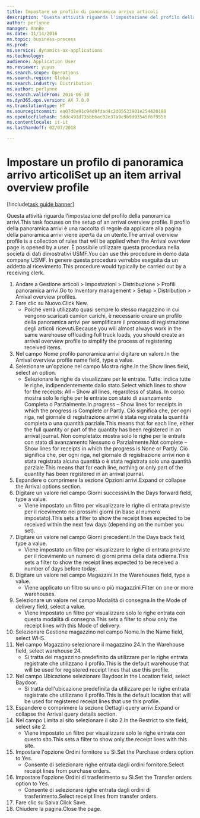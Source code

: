 ```yaml
---
title: Impostare un profilo di panoramica arrivo articoli
description: "Questa attività riguarda l'impostazione del profilo della panoramica arrivi."
author: perlynne
manager: AnnBe
ms.date: 11/14/2016
ms.topic: business-process
ms.prod: 
ms.service: dynamics-ax-applications
ms.technology: 
audience: Application User
ms.reviewer: yuyus
ms.search.scope: Operations
ms.search.region: Global
ms.search.industry: Distribution
ms.author: perlynne
ms.search.validFrom: 2016-06-30
ms.dyn365.ops.version: AX 7.0.0
ms.translationtype: HT
ms.sourcegitcommit: ea07d8e91c94d9fdad4c2d05533981e254420188
ms.openlocfilehash: 5ddc491d73bbb6ac02e37a9c9b9d93545f6f9556
ms.contentlocale: it-it
ms.lasthandoff: 02/07/2018

---
```

# <a name="set-up-an-item-arrival-overview-profile"></a><span data-ttu-id="55236-103">Impostare un profilo di panoramica arrivo articoli</span><span class="sxs-lookup"><span data-stu-id="55236-103">Set up an item arrival overview profile</span></span>

[!include[task guide banner](../../includes/task-guide-banner.md)]

<span data-ttu-id="55236-104">Questa attività riguarda l'impostazione del profilo della panoramica arrivi.</span><span class="sxs-lookup"><span data-stu-id="55236-104">This task focuses on the setup of an arrival overview profile.</span></span> <span data-ttu-id="55236-105">Il profilo della panoramica arrivi è una raccolta di regole da applicare alla pagina della panoramica arrivi viene aperta da un utente.</span><span class="sxs-lookup"><span data-stu-id="55236-105">The arrival overview profile is a collection of rules that will be applied when the Arrival overview page is opened by a user.</span></span> <span data-ttu-id="55236-106">È possibile utilizzare questa procedura nella società di dati dimostrativi USMF.</span><span class="sxs-lookup"><span data-stu-id="55236-106">You can use this procedure in demo data company USMF.</span></span> <span data-ttu-id="55236-107">In genere questa procedura verrebbe eseguita da un addetto al ricevimento.</span><span class="sxs-lookup"><span data-stu-id="55236-107">This procedure would typically be carried out by a receiving clerk.</span></span>





1. <span data-ttu-id="55236-108">Andare a Gestione articoli > Impostazioni > Distribuzione > Profili panoramica arrivi.</span><span class="sxs-lookup"><span data-stu-id="55236-108">Go to Inventory management > Setup > Distribution > Arrival overview profiles.</span></span>
2. <span data-ttu-id="55236-109">Fare clic su Nuovo.</span><span class="sxs-lookup"><span data-stu-id="55236-109">Click New.</span></span>
    * <span data-ttu-id="55236-110">Poiché verrà utilizzato quasi sempre lo stesso magazzino in cui vengono scaricati camion carichi, è necessario creare un profilo della panoramica arrivi per semplificare il processo di registrazione degli articoli ricevuti.</span><span class="sxs-lookup"><span data-stu-id="55236-110">Because you will almost always work in the same warehouse offloading full truck loads, you should create an arrival overview profile to simplify the process of registering received items.</span></span>  
3. <span data-ttu-id="55236-111">Nel campo Nome profilo panoramica arrivi digitare un valore.</span><span class="sxs-lookup"><span data-stu-id="55236-111">In the Arrival overview profile name field, type a value.</span></span>
4. <span data-ttu-id="55236-112">Selezionare un'opzione nel campo Mostra righe.</span><span class="sxs-lookup"><span data-stu-id="55236-112">In the Show lines field, select an option.</span></span>
    * <span data-ttu-id="55236-113">Selezionare le righe da visualizzare per le entrate. Tutte: indica tutte le righe, indipendentemente dallo stato.</span><span class="sxs-lookup"><span data-stu-id="55236-113">Select which lines to show for the receipts:   All – Show all lines, regardless of status.</span></span>   <span data-ttu-id="55236-114">In corso: mostra solo le righe per le entrate con stato di avanzamento Completa o Parzialmente.</span><span class="sxs-lookup"><span data-stu-id="55236-114">In progress – Show lines for receipts in which the progress is Complete or Partly.</span></span> <span data-ttu-id="55236-115">Ciò significa che, per ogni riga, nel giornale di registrazione arrivi è stata registrata la quantità completa o una quantità parziale.</span><span class="sxs-lookup"><span data-stu-id="55236-115">This means that for each line, either the full quantity or part of the quantity has been registered in an arrival journal.</span></span>   <span data-ttu-id="55236-116">Non completato: mostra solo le righe per le entrate con stato di avanzamento Nessuno o Parzialmente.</span><span class="sxs-lookup"><span data-stu-id="55236-116">Not complete – Show lines for receipts in which the progress is None or Partly.</span></span> <span data-ttu-id="55236-117">Ciò significa che, per ogni riga, nel giornale di registrazione arrivi non è stata registrata alcuna quantità o è stata registrata solo una quantità parziale.</span><span class="sxs-lookup"><span data-stu-id="55236-117">This means that for each line, nothing or only part of the quantity has been registered in an arrival journal.</span></span>  
5. <span data-ttu-id="55236-118">Espandere o comprimere la sezione Opzioni arrivi.</span><span class="sxs-lookup"><span data-stu-id="55236-118">Expand or collapse the Arrival options section.</span></span>
6. <span data-ttu-id="55236-119">Digitare un valore nel campo Giorni successivi.</span><span class="sxs-lookup"><span data-stu-id="55236-119">In the Days forward field, type a value.</span></span>
    * <span data-ttu-id="55236-120">Viene impostato un filtro per visualizzare le righe di entrata previste per il ricevimento nei prossimi giorni (in base al numero impostato).</span><span class="sxs-lookup"><span data-stu-id="55236-120">This sets a filter to show the receipt lines expected to be received within the next few days (depending on the number you set).</span></span>  
7. <span data-ttu-id="55236-121">Digitare un valore nel campo Giorni precedenti.</span><span class="sxs-lookup"><span data-stu-id="55236-121">In the Days back field, type a value.</span></span>
    * <span data-ttu-id="55236-122">Viene impostato un filtro per visualizzare le righe di entrata previste per il ricevimento un numero di giorni prima della data odierna.</span><span class="sxs-lookup"><span data-stu-id="55236-122">This sets a filter to show the receipt lines expected to be received a number of days before today.</span></span>  
8. <span data-ttu-id="55236-123">Digitare un valore nel campo Magazzini.</span><span class="sxs-lookup"><span data-stu-id="55236-123">In the Warehouses field, type a value.</span></span>
    * <span data-ttu-id="55236-124">Viene applicato un filtro su uno o più magazzini.</span><span class="sxs-lookup"><span data-stu-id="55236-124">Filter on one or more warehouses.</span></span>  
9. <span data-ttu-id="55236-125">Selezionare un valore nel campo Modalità di consegna.</span><span class="sxs-lookup"><span data-stu-id="55236-125">In the Mode of delivery field, select a value.</span></span>
    * <span data-ttu-id="55236-126">Viene impostato un filtro per visualizzare solo le righe entrata con questa modalità di consegna.</span><span class="sxs-lookup"><span data-stu-id="55236-126">This sets a filter to show only the receipt lines with this Mode of delivery.</span></span>  
10. <span data-ttu-id="55236-127">Selezionare Gestione magazzino nel campo Nome.</span><span class="sxs-lookup"><span data-stu-id="55236-127">In the Name field, select WHS.</span></span>
11. <span data-ttu-id="55236-128">Nel campo Magazzino selezionare il magazzino 24.</span><span class="sxs-lookup"><span data-stu-id="55236-128">In the Warehouse field, select warehouse 24.</span></span>
    * <span data-ttu-id="55236-129">Si tratta del magazzino predefinito da utilizzare per le righe entrata registrate che utilizzano il profilo.</span><span class="sxs-lookup"><span data-stu-id="55236-129">This is the default warehouse that will be used for registered receipt lines that use this profile.</span></span>  
12. <span data-ttu-id="55236-130">Nel campo Ubicazione selezionare Baydoor.</span><span class="sxs-lookup"><span data-stu-id="55236-130">In the Location field, select Baydoor.</span></span>
    * <span data-ttu-id="55236-131">Si tratta dell'ubicazione predefinita da utilizzare per le righe entrata registrate che utilizzano il profilo.</span><span class="sxs-lookup"><span data-stu-id="55236-131">This is the default location that will be used for registered receipt lines that use this profile.</span></span>  
13. <span data-ttu-id="55236-132">Espandere o comprimere la sezione Dettagli query arrivi.</span><span class="sxs-lookup"><span data-stu-id="55236-132">Expand or collapse the Arrival query details section.</span></span>
14. <span data-ttu-id="55236-133">Nel campo Limita al sito selezionare il sito 2.</span><span class="sxs-lookup"><span data-stu-id="55236-133">In the Restrict to site field, select site 2.</span></span>
    * <span data-ttu-id="55236-134">Viene impostato un filtro per visualizzare solo le righe entrata con questo sito.</span><span class="sxs-lookup"><span data-stu-id="55236-134">This sets a filter to show only the receipt lines with this site.</span></span>  
15. <span data-ttu-id="55236-135">Impostare l'opzione Ordini fornitore su Sì.</span><span class="sxs-lookup"><span data-stu-id="55236-135">Set the Purchase orders option to Yes.</span></span>
    * <span data-ttu-id="55236-136">Consente di selezionare righe entrata dagli ordini fornitore.</span><span class="sxs-lookup"><span data-stu-id="55236-136">Select receipt lines from purchase orders.</span></span>  
16. <span data-ttu-id="55236-137">Impostare l'opzione Ordini di trasferimento su Sì.</span><span class="sxs-lookup"><span data-stu-id="55236-137">Set the Transfer orders option to Yes.</span></span>
    * <span data-ttu-id="55236-138">Consente di selezionare righe entrata dagli ordini di trasferimento.</span><span class="sxs-lookup"><span data-stu-id="55236-138">Select receipt lines from transfer orders.</span></span>  
17. <span data-ttu-id="55236-139">Fare clic su Salva.</span><span class="sxs-lookup"><span data-stu-id="55236-139">Click Save.</span></span>
18. <span data-ttu-id="55236-140">Chiudere la pagina.</span><span class="sxs-lookup"><span data-stu-id="55236-140">Close the page.</span></span>

